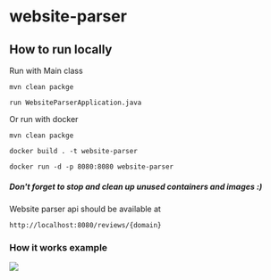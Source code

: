 # website-parser

## How to run locally

Run with Main class
```
mvn clean packge
```
```
run WebsiteParserApplication.java
```

Or run with docker
```
mvn clean packge
```
```
docker build . -t website-parser
```
```
docker run -d -p 8080:8080 website-parser
```
##### Don't forget to stop and clean up unused containers and images :)

Website parser api should be available at
```
http://localhost:8080/reviews/{domain}
```
### How it works example 
![](work-example.gif)